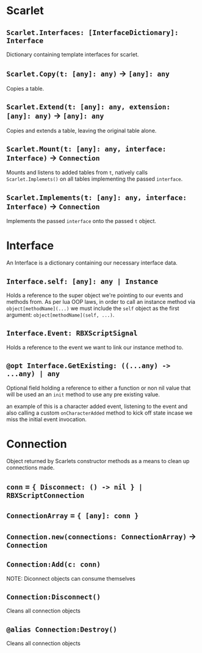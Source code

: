 # Scarlet

## `Scarlet.Interfaces: [InterfaceDictionary]: Interface`
Dictionary containing template interfaces for scarlet.

## `Scarlet.Copy(t: [any]: any)` -> `[any]: any`
Copies a table.

## `Scarlet.Extend(t: [any]: any, extension: [any]: any)` -> `[any]: any`
Copies and extends a table, leaving the original table alone.

## `Scarlet.Mount(t: [any]: any, interface: Interface)` -> `Connection`
Mounts and listens to added tables from `t`, natively calls `Scarlet.Implemets()` on all tables implementing the passed `interface`.

## `Scarlet.Implements(t: [any]: any, interface: Interface)` -> `Connection`
Implements the passed `interface` onto the passed `t` object.

# Interface
An Interface is a dictionary containing our necessary interface data.

## `Interface.self: [any]: any | Instance`
Holds a reference to the super object we're pointing to our events and methods from.
As per lua OOP laws, in order to call an instance method via `object[methodName](...)` we must include the `self` object as the first argument: `object[methodName](self, ...)`.

## `Interface.Event: RBXScriptSignal`
Holds a reference to the event we want to link our instance method to.

## `@opt Interface.GetExisting: ((...any) -> ...any) | any`
Optional field holding a reference to either a function or non nil value that will be used an an `init` method to use any pre existing value.

an example of this is a character added event, listening to the event and also calling a custom `onCharacterAdded` method to kick off state incase we miss the initial event invocation.

# Connection
Object returned by Scarlets constructor methods as a means to clean up connections made.

## `conn` = `{ Disconnect: () -> nil } | RBXScriptConnection`

## `ConnectionArray` = `{ [any]: conn }`

## `Connection.new(connections: ConnectionArray)` -> `Connection`

## `Connection:Add(c: conn)`
NOTE: Diconnect objects can consume themselves

## `Connection:Disconnect()`
Cleans all connection objects

## `@alias Connection:Destroy()`
Cleans all connection objects